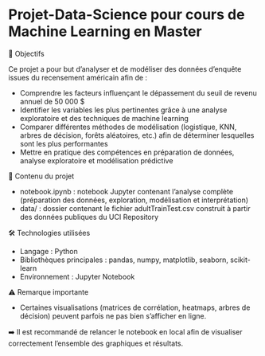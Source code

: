 # Projet-Data-Science pour cours de Machine Learning en Master

🎯 Objectifs

Ce projet a pour but d’analyser et de modéliser des données d’enquête issues du recensement américain afin de :

   - Comprendre les facteurs influençant le dépassement du seuil de revenu annuel de 50 000 $
   - Identifier les variables les plus pertinentes grâce à une analyse exploratoire et des techniques de machine learning
   - Comparer différentes méthodes de modélisation (logistique, KNN, arbres de décision, forêts aléatoires, etc.) afin de déterminer lesquelles sont les plus performantes
   - Mettre en pratique des compétences en préparation de données, analyse exploratoire et modélisation prédictive

📂 Contenu du projet

   - notebook.ipynb : notebook Jupyter contenant l’analyse complète (préparation des données, exploration, modélisation et interprétation)
   - data/ : dossier contenant le fichier adultTrainTest.csv construit à partir des données publiques du UCI Repository

🛠️ Technologies utilisées

   - Langage : Python
   - Bibliothèques principales : pandas, numpy, matplotlib, seaborn, scikit-learn
   - Environnement : Jupyter Notebook

⚠️ Remarque importante
   - Certaines visualisations (matrices de corrélation, heatmaps, arbres de décision) peuvent parfois ne pas bien s’afficher en ligne.
     
➡️ Il est recommandé de relancer le notebook en local afin de visualiser correctement l’ensemble des graphiques et résultats.
